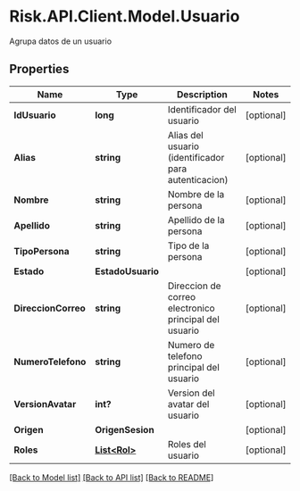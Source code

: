 # Risk.API.Client.Model.Usuario
Agrupa datos de un usuario

## Properties

Name | Type | Description | Notes
------------ | ------------- | ------------- | -------------
**IdUsuario** | **long** | Identificador del usuario | [optional] 
**Alias** | **string** | Alias del usuario (identificador para autenticacion) | [optional] 
**Nombre** | **string** | Nombre de la persona | [optional] 
**Apellido** | **string** | Apellido de la persona | [optional] 
**TipoPersona** | **string** | Tipo de la persona | [optional] 
**Estado** | **EstadoUsuario** |  | [optional] 
**DireccionCorreo** | **string** | Direccion de correo electronico principal del usuario | [optional] 
**NumeroTelefono** | **string** | Numero de telefono principal del usuario | [optional] 
**VersionAvatar** | **int?** | Version del avatar del usuario | [optional] 
**Origen** | **OrigenSesion** |  | [optional] 
**Roles** | [**List&lt;Rol&gt;**](Rol.md) | Roles del usuario | [optional] 

[[Back to Model list]](../README.md#documentation-for-models) [[Back to API list]](../README.md#documentation-for-api-endpoints) [[Back to README]](../README.md)

